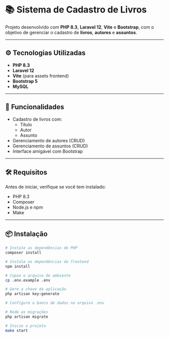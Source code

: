 # 📚 Sistema de Cadastro de Livros

Projeto desenvolvido com **PHP 8.3**, **Laravel 12**, **Vite** e **Bootstrap**, com o objetivo de gerenciar o cadastro de **livros**, **autores** e **assuntos**.

---

## ⚙️ Tecnologias Utilizadas

- **PHP 8.3**
- **Laravel 12**
- **Vite** (para assets frontend)
- **Bootstrap 5**
- **MySQL** 

---

## 🚀 Funcionalidades

- Cadastro de livros com:
  - Título
  - Autor
  - Assunto
- Gerenciamento de autores (CRUD)
- Gerenciamento de assuntos (CRUD)
- Interface amigável com Bootstrap

---

## 🛠️ Requisitos

Antes de iniciar, verifique se você tem instalado:

- PHP 8.3
- Composer
- Node.js e npm
- Make

---

## 📦 Instalação

```bash
# Instale as dependências do PHP
composer install

# Instale as dependências do frontend
npm install

# Copie o arquivo de ambiente
cp .env.example .env

# Gere a chave da aplicação
php artisan key:generate

# Configure o banco de dados no arquivo .env

# Rode as migrações
php artisan migrate

# Inicie o projeto
make start
